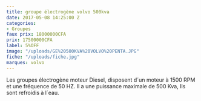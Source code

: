 ```yaml
---
title: groupe électrogène volvo 500kva
date: 2017-05-08 14:25:00 Z
categories:
- Groupes
faux prix: 18000000CFA
prix: 17500000CFA
label: 5%OFF
image: "/uploads/GE%20500KVA%20VOLVO%20PENTA.JPG"
fiche: "/uploads/fiche.jpg"
marques: volvo
---
```


Les groupes électrogène  moteur Diesel, disposent d´un moteur  à 1500 RPM et une fréquence de 50 HZ. Il a une puissance maximale de 500 Kva, Ils sont refroidis à l´eau.